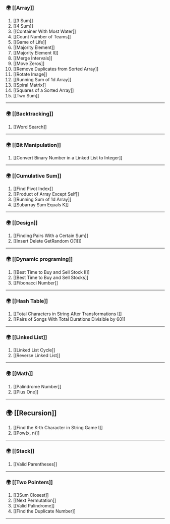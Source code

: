 ### 🌍 [[Array]]

1. [[3 Sum]]
2. [[4 Sum]]
3. [[Container With Most Water]]
4. [[Count Number of Teams]]
5. [[Game of Life]]
6. [[Majority Element]]
7. [[Majority Element II]] 
8. [[Merge Intervals]]
9. [[Move Zeros]]
10. [[Remove Duplicates from Sorted Array]]
11. [[Rotate Image]]
12. [[Running Sum of 1d Array]]
13. [[Spiral Matrix]]
14. [[Squares of a Sorted Array]]
15. [[Two Sum]]

--- 
### 🌍 [[Backtracking]]

1.  [[Word Search]]

--- 
### 🌍 [[Bit Manipulation]]

1.  [[Convert Binary Number in a Linked List to Integer]]

--- 
### 🌍 [[Cumulative Sum]]

1. [[Find Pivot Index]]
2. [[Product of Array Except Self]]
3. [[Running Sum of 1d Array]]
4. [[Subarray Sum Equals K]]

---
### 🌍 [[Design]]

1. [[Finding Pairs With a Certain Sum]]
2. [[Insert Delete GetRandom O(1)]]

---
### 🌍 [[Dynamic programing]]

1. [[Best Time to Buy and Sell Stock II]]
2. [[Best Time to Buy and Sell Stocks]]
3. [[Fibonacci Number]]
--- 
### 🌍 [[Hash Table]]

1. [[Total Characters in String After Transformations I]]
2. [[Pairs of Songs With Total Durations Divisible by 60]]
--- 
### 🌍 [[Linked List]]

1. [[Linked List Cycle]]
2. [[Reverse Linked List]]
---
### 🌍 [[Math]]

1. [[Palindrome Number]]
2. [[Plus One]]
---
## 🌍 [[Recursion]]

1. [[Find the K-th Character in String Game I]]
2. [[Pow(x, n)]]
---

### 🌍 [[Stack]]

1. [[Valid Parentheses]]

---
### 🌍 [[Two Pointers]]

1. [[3Sum Closest]]
2. [[Next Permutation]]
3. [[Valid Palindrome]]
4. [[Find the Duplicate Number]]

---